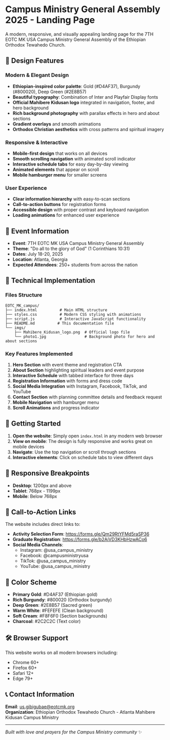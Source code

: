 # Campus Ministry General Assembly 2025 - Landing Page

A modern, responsive, and visually appealing landing page for the 7TH EOTC MK USA Campus Ministry General Assembly of the Ethiopian Orthodox Tewahedo Church.

## 🎨 Design Features

### Modern & Elegant Design
- **Ethiopian-inspired color palette**: Gold (#D4AF37), Burgundy (#800020), Deep Green (#2E8B57)
- **Beautiful typography**: Combination of Inter and Playfair Display fonts
- **Official Mahibere Kidusan logo** integrated in navigation, footer, and hero background
- **Rich background photography** with parallax effects in hero and about sections
- **Gradient overlays** and smooth animations
- **Orthodox Christian aesthetics** with cross patterns and spiritual imagery

### Responsive & Interactive
- **Mobile-first design** that works on all devices
- **Smooth scrolling navigation** with animated scroll indicator
- **Interactive schedule tabs** for easy day-by-day viewing
- **Animated elements** that appear on scroll
- **Mobile hamburger menu** for smaller screens

### User Experience
- **Clear information hierarchy** with easy-to-scan sections
- **Call-to-action buttons** for registration forms
- **Accessible design** with proper contrast and keyboard navigation
- **Loading animations** for enhanced user experience

## 📅 Event Information

- **Event**: 7TH EOTC MK USA Campus Ministry General Assembly
- **Theme**: "Do all to the glory of God" (1 Corinthians 10:31)
- **Dates**: July 18-20, 2025
- **Location**: Atlanta, Georgia
- **Expected Attendees**: 250+ students from across the nation

## 🔧 Technical Implementation

### Files Structure
```
EOTC_MK_campus/
├── index.html          # Main HTML structure
├── styles.css          # Modern CSS styling with animations
├── script.js           # Interactive JavaScript functionality
├── README.md          # This documentation file
└── imgs/
    ├── Mahibere_Kidusan_logo.png  # Official logo file
    └── photo1.jpg                 # Background photo for hero and about sections
```

### Key Features Implemented
1. **Hero Section** with event theme and registration CTA
2. **About Section** highlighting spiritual leaders and event purpose
3. **Interactive Schedule** with tabbed interface for three days
4. **Registration Information** with forms and dress code
5. **Social Media Integration** with Instagram, Facebook, TikTok, and YouTube
6. **Contact Section** with planning committee details and feedback request
7. **Mobile Navigation** with hamburger menu
8. **Scroll Animations** and progress indicator

## 🚀 Getting Started

1. **Open the website**: Simply open `index.html` in any modern web browser
2. **View on mobile**: The design is fully responsive and works great on mobile devices
3. **Navigate**: Use the top navigation or scroll through sections
4. **Interactive elements**: Click on schedule tabs to view different days

## 📱 Responsive Breakpoints

- **Desktop**: 1200px and above
- **Tablet**: 768px - 1199px
- **Mobile**: Below 768px

## 🎯 Call-to-Action Links

The website includes direct links to:
- **Activity Selection Form**: https://forms.gle/Qm29RtYFMd5raSP36
- **Graduate Registration**: https://forms.gle/b2AiVD3KHbHzwACo6
- **Social Media Channels**: 
  - Instagram: @usa_campus_ministry
  - Facebook: @campusministryusa
  - TikTok: @usa_campus_ministry
  - YouTube: @usa_campus_ministry

## 🎨 Color Scheme

- **Primary Gold**: #D4AF37 (Ethiopian gold)
- **Rich Burgundy**: #800020 (Orthodox burgundy)
- **Deep Green**: #2E8B57 (Sacred green)
- **Warm White**: #FEFEFE (Clean background)
- **Soft Cream**: #F8F6F0 (Section backgrounds)
- **Charcoal**: #2C2C2C (Text color)

## 🛠️ Browser Support

This website works on all modern browsers including:
- Chrome 60+
- Firefox 60+
- Safari 12+
- Edge 79+

## 📞 Contact Information

**Email**: us.gibigubae@eotcmk.org  
**Organization**: Ethiopian Orthodox Tewahedo Church - Atlanta Mahibere Kidusan Campus Ministry

---

*Built with love and prayers for the Campus Ministry community* ✨ 